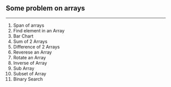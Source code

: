 ## Some problem on arrays
---
1. Span of arrays
2. Find element in an Array
3. Bar Chart
4. Sum of 2 Arrays
5. Difference of 2 Arrays
6. Reverese an Array
7. Rotate an Array
8. Inverse of Array
9. Sub Array 
10. Subset of Array
11. Binary Search

